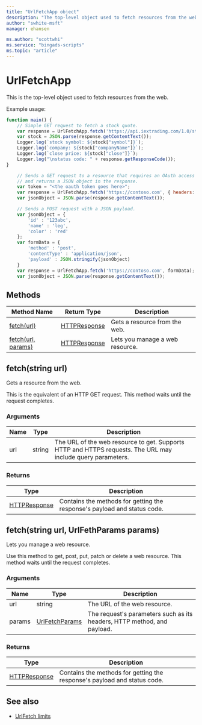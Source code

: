 ```yaml
---
title: "UrlFetchApp object"
description: "The top-level object used to fetch resources from the web."
author: "swhite-msft"
manager: ehansen

ms.author: "scottwhi"
ms.service: "bingads-scripts"
ms.topic: "article"
---
```


# UrlFetchApp

This is the top-level object used to fetch resources from the web.


Example usage:
```javascript
function main() {
    // Simple GET request to fetch a stock quote.
    var response = UrlFetchApp.fetch('https://api.iextrading.com/1.0/stock/msft/quote');
    var stock = JSON.parse(response.getContentText());
    Logger.log(`stock symbol: ${stock["symbol"]}`);
    Logger.log(`company: ${stock["companyName"]}`);
    Logger.log(`close price: ${stock["close"]}`);
    Logger.log("\nstatus code: " + response.getResponseCode());
}
```

```javascript
    // Sends a GET request to a resource that requires an OAuth access token
    // and returns a JSON object in the response.
    var token = "<the oauth token goes here>";
    var response = UrlFetchApp.fetch('https://contoso.com', { headers: { Authorization: `Bearer ${token}` } });    
    var jsonObject = JSON.parse(response.getContentText());    
```

```javascript
    // Sends a POST request with a JSON payload.
    var jsonObject = {
        'id' : '123abc',
        'name' : 'leg',
        'color' : 'red'
    };
    var formData = {
        'method' : 'post',
        'contentType' : 'application/json',
        'payload' : JSON.stringify(jsonObject)
    } 
    var response = UrlFetchApp.fetch('https://contoso.com', formData);    
    var jsonObject = JSON.parse(response.getContentText());    
```


## Methods

|Method Name|Return Type|Description|
|-|-|-
[fetch(url)](#fetch-string-url-)|[HTTPResponse](./HTTPResponse.md)|Gets a resource from the web.
[fetch(url, params)](#fetch-string-url-urlfetchparams-params-)|[HTTPResponse](./HTTPResponse.md)|Lets you manage a web resource.


## <a name="fetch-string-url-"></a>fetch(string url)
Gets a resource from the web. 

This is the equivalent of an HTTP GET request. This method waits until the request completes.

### Arguments
|Name|Type|Description|
|-|-|-
url|string|The URL of the web resource to get. Supports HTTP and HTTPS requests. The URL may include query parameters.

### Returns
|Type|Description|
|-|-
[HTTPResponse](HTTPResponse.md)|Contains the methods for getting the response's payload and status code.


## <a name="fetch-string-url-urlfetchparams-params-"></a>fetch(string url, UrlFethParams params)
Lets you manage a web resource.

Use this method to get, post, put, patch or delete a web resource. This method waits until the request completes.

### Arguments
|Name|Type|Description|
|-|-|-
url|string|The URL of the web resource.
params|[UrlFetchParams](UrlFetchParams.md)|The request's parameters such as its headers, HTTP method, and payload.

### Returns
|Type|Description|
|-|-
[HTTPResponse](HTTPResponse.md)|Contains the methods for getting the response's payload and status code.


## See also

- [UrlFetch limits](../concepts/urlfetch-limits.md)